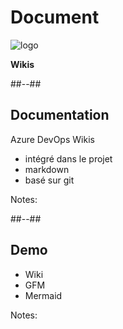 <!-- .slide: class="transition bg-white" -->
# Document
![logo](./assets/images/services/repos/logo.svg)

**Wikis**

##--##
## Documentation
Azure DevOps Wikis

- intégré dans le projet
- markdown
- basé sur git


Notes:

##--##
## Demo

- Wiki
- GFM
- Mermaid

Notes:
